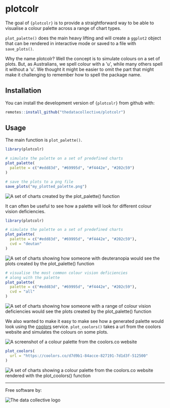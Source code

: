 
# plotcolr

<!-- badges: start -->
<!-- badges: end -->

The goal of `{plotcolr}` is to provide a straightforward way to be able to visualise a colour palette across a range of chart types.

`plot_palette()` does the main heavy lifting and will create a `ggplot2` object that can be rendered in interactive mode or saved to a file with `save_plots()`.

Why the name plotcolr? Well the concept is to simulate colours on a set of plots. But, as Australians, we spell colour with a 'u', while many others spell it without a 'u'. We thought it might be easier to omit the part that might make it challenging to remember how to spell the package name.

## Installation

You can install the development version of `{plotcolr}` from github with:

``` r
remotes::install_github("thedatacollective/plotcolr")
```

## Usage

The main function is `plot_palette()`.

```r
library(plotcolr)

# simulate the palette on a set of predefined charts
plot_palette(
  palette = c("#edd83d", "#69995d", "#f4442e", "#202c59")
)

# save the plots to a png file
save_plots("my_plotted_palette.png")
```

![A set of charts created by the plot_palette() function](inst/images/plot.png)

It can often be useful to see how a palette will look for different colour vision deficiencies.

```r
library(plotcolr)

# simulate the palette on a set of predefined charts
plot_palette(
  palette = c("#edd83d", "#69995d", "#f4442e", "#202c59"),
  cvd = "deutan"
)
```

![A set of charts showing how someone with deuteranopia would see the plots created by the plot_palette() function](inst/images/deutan_plot.png)

```r
# visualise the most common colour vision deficiencies
# along with the palette
plot_palette(
  palette = c("#edd83d", "#69995d", "#f4442e", "#202c59"),
  cvd = "all"
)
```

![A set of charts showing how someone with a range of colour vision deficiencies would see the plots created by the plot_palette() function](inst/images/allcvd_plot.png)

We also wanted to make it easy to make see how a generated palette would look using the [coolors](https://coolors.co) service. `plot_coolors()` takes a url from the coolors website and simulates the colours on some plots.

![A screenshot of a colour palette from the coolors.co website](inst/images/coolors.png)

```r
plot_coolors(
  url = "https://coolors.co/d7d9b1-84acce-827191-7d1d3f-512500"
)
```

![A set of charts showing a colour palette from the coolors.co website rendered with the plot_coolors() function](inst/images/coolors_plot.png)

---

Free software by:

![The data collective logo](inst/images/thedatacollective.png)

